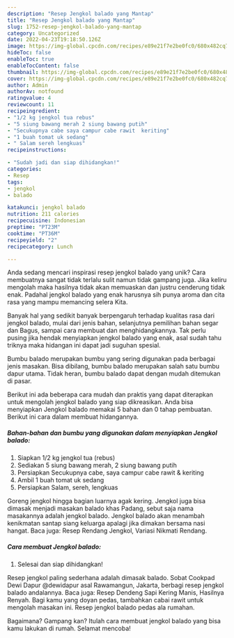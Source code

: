 ```yaml
---
description: "Resep Jengkol balado yang Mantap"
title: "Resep Jengkol balado yang Mantap"
slug: 1752-resep-jengkol-balado-yang-mantap
category: Uncategorized
date: 2022-04-23T19:18:50.126Z
image: https://img-global.cpcdn.com/recipes/e89e21f7e2be0fc0/680x482cq70/jengkol-balado-foto-resep-utama.jpg
hideToc: false
enableToc: true
enableTocContent: false
thumbnail: https://img-global.cpcdn.com/recipes/e89e21f7e2be0fc0/680x482cq70/jengkol-balado-foto-resep-utama.jpg
cover: https://img-global.cpcdn.com/recipes/e89e21f7e2be0fc0/680x482cq70/jengkol-balado-foto-resep-utama.jpg
author: Admin
authorAv: notfound
ratingvalue: 4
reviewcount: 11
recipeingredient:
- "1/2 kg jengkol tua rebus"
- "5 siung bawang merah 2 siung bawang putih"
- "Secukupnya cabe saya campur cabe rawit  keriting"
- "1 buah tomat uk sedang"
- " Salam sereh lengkuas"
recipeinstructions:

- "Sudah jadi dan siap dihidangkan!"
categories:
- Resep
tags:
- jengkol
- balado

katakunci: jengkol balado 
nutrition: 211 calories
recipecuisine: Indonesian
preptime: "PT23M"
cooktime: "PT36M"
recipeyield: "2"
recipecategory: Lunch

---
```





Anda sedang mencari inspirasi resep jengkol balado yang unik? Cara membuatnya sangat tidak terlalu sulit namun tidak gampang juga. Jika keliru mengolah maka hasilnya tidak akan memuaskan dan justru cenderung tidak enak. Padahal jengkol balado yang enak harusnya sih punya aroma dan cita rasa yang mampu memancing selera Kita.





Banyak hal yang sedikit banyak berpengaruh terhadap kualitas rasa dari jengkol balado, mulai dari jenis bahan, selanjutnya pemilihan bahan segar dan Bagus, sampai cara membuat dan menghidangkannya. Tak perlu pusing jika hendak menyiapkan jengkol balado yang enak,      asal sudah tahu triknya maka hidangan ini dapat jadi suguhan spesial.














Bumbu balado merupakan bumbu yang sering digunakan pada berbagai jenis masakan. Bisa dibilang, bumbu balado merupakan salah satu bumbu dapur utama. Tidak heran, bumbu balado dapat dengan mudah ditemukan di pasar.






Berikut ini ada beberapa cara mudah dan praktis yang dapat diterapkan untuk mengolah jengkol balado yang siap dikreasikan. Anda bisa menyiapkan Jengkol balado memakai 5 bahan dan 0 tahap pembuatan. Berikut ini cara dalam membuat hidangannya.

<!--inarticleads1-->

##### Bahan-bahan dan bumbu yang digunakan dalam menyiapkan Jengkol balado:

1. Siapkan 1/2 kg jengkol tua (rebus)
1. Sediakan 5 siung bawang merah, 2 siung bawang putih
1. Persiapkan Secukupnya cabe, saya campur cabe rawit &amp; keriting
1. Ambil 1 buah tomat uk sedang
1. Persiapkan  Salam, sereh, lengkuas


Goreng jengkol hingga bagian luarnya agak kering. Jengkol juga bisa dimasak menjadi masakan balado khas Padang, sebut saja nama masakannya adalah jengkol balado. Jengkol balado akan menambah kenikmatan santap siang keluarga apalagi jika dimakan bersama nasi hangat. Baca juga: Resep Rendang Jengkol, Variasi Nikmati Rendang. 

<!--inarticleads2-->

##### Cara membuat Jengkol balado:


1. Selesai dan siap dihidangkan!

Resep jengkol paling sederhana adalah dimasak balado. Sobat Cookpad Dewi Dapur @dewidapur asal Rawamangun, Jakarta, berbagi resep jengkol balado andalannya. Baca juga: Resep Dendeng Sapi Kering Manis, Hasilnya Renyah. Bagi kamu yang doyan pedas, tambahkan cabai rawit untuk mengolah masakan ini. Resep jengkol balado pedas ala rumahan. 

Bagaimana? Gampang kan? Itulah cara membuat jengkol balado yang bisa kamu lakukan di rumah. Selamat mencoba!
